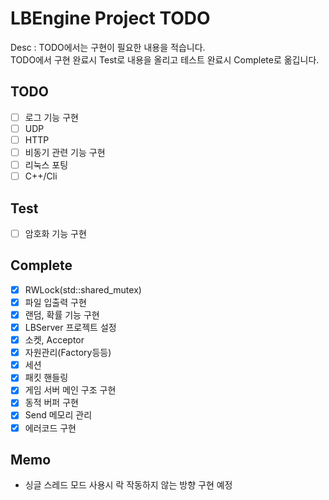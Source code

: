 LBEngine Project TODO
================================

Desc : TODO에서는 구현이 필요한 내용을 적습니다.  
TODO에서 구현 완료시 Test로 내용을 올리고 테스트 완료시 Complete로 옮깁니다.

TODO
-------------------------

- [ ] 로그 기능 구현  
- [ ] UDP  
- [ ] HTTP  
- [ ] 비동기 관련 기능 구현  
- [ ] 리눅스 포팅  
- [ ] C++/Cli  

Test
-------------------------

- [ ] 암호화 기능 구현  

Complete
-------------------------

- [X] RWLock(std::shared_mutex)  
- [X] 파일 입출력 구현  
- [X] 랜덤, 확률 기능 구현  
- [X] LBServer 프로젝트 설정  
- [X] 소켓, Acceptor  
- [X] 자원관리(Factory등등)  
- [X] 세션  
- [X] 패킷 핸들링  
- [X] 게임 서버 메인 구조 구현  
- [X] 동적 버퍼 구현  
- [X] Send 메모리 관리  
- [X] 에러코드 구현  

Memo
-------------------------
- 싱글 스레드 모드 사용시 락 작동하지 않는 방향 구현 예정  